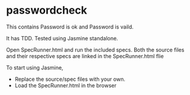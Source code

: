 # passwordcheck
This contains Password is ok and Password is vaild.

It has TDD. 
Tested using Jasmine standalone.

Open SpecRunner.html and run the included specs. 
Both the source files and their respective specs are linked
in the SpecRunner.html flie

To start using Jasmine, 
- Replace the source/spec files with your own.
- Load the SpecRunner.html in the browser
